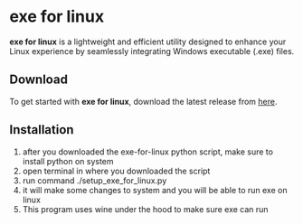 # exe for linux

**exe for linux** is a lightweight and efficient utility designed to enhance your Linux experience by seamlessly integrating Windows executable (.exe) files.

## Download

To get started with **exe for linux**, download the latest release from [here](https://github.com/Fundiman/exe-for-linux/releases).

## Installation

1. after you downloaded the exe-for-linux python script, make sure to install python on system
2. open terminal in where you downloaded the script
3. run command ./setup_exe_for_linux.py
4. it will make some changes to system and you will be able to run exe on linux
5. This program uses wine under the hood to make sure exe can run

